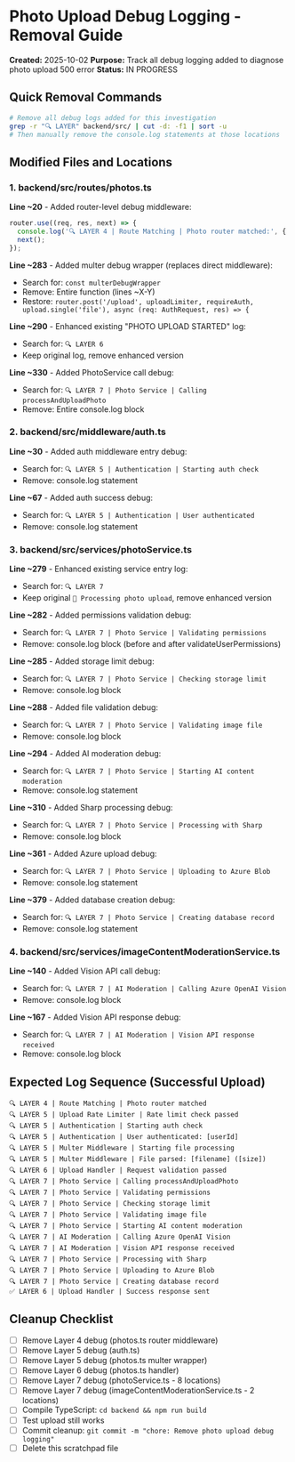 # Photo Upload Debug Logging - Removal Guide

**Created:** 2025-10-02
**Purpose:** Track all debug logging added to diagnose photo upload 500 error
**Status:** IN PROGRESS

## Quick Removal Commands

```bash
# Remove all debug logs added for this investigation
grep -r "🔍 LAYER" backend/src/ | cut -d: -f1 | sort -u
# Then manually remove the console.log statements at those locations
```

## Modified Files and Locations

### 1. backend/src/routes/photos.ts

**Line ~20** - Added router-level debug middleware:
```typescript
router.use((req, res, next) => {
  console.log('🔍 LAYER 4 | Route Matching | Photo router matched:', { path: req.path, method: req.method });
  next();
});
```

**Line ~283** - Added multer debug wrapper (replaces direct middleware):
- Search for: `const multerDebugWrapper`
- Remove: Entire function (lines ~X-Y)
- Restore: `router.post('/upload', uploadLimiter, requireAuth, upload.single('file'), async (req: AuthRequest, res) => {`

**Line ~290** - Enhanced existing "PHOTO UPLOAD STARTED" log:
- Search for: `🔍 LAYER 6`
- Keep original log, remove enhanced version

**Line ~330** - Added PhotoService call debug:
- Search for: `🔍 LAYER 7 | Photo Service | Calling processAndUploadPhoto`
- Remove: Entire console.log block

### 2. backend/src/middleware/auth.ts

**Line ~30** - Added auth middleware entry debug:
- Search for: `🔍 LAYER 5 | Authentication | Starting auth check`
- Remove: console.log statement

**Line ~67** - Added auth success debug:
- Search for: `🔍 LAYER 5 | Authentication | User authenticated`
- Remove: console.log statement

### 3. backend/src/services/photoService.ts

**Line ~279** - Enhanced existing service entry log:
- Search for: `🔍 LAYER 7`
- Keep original `📸 Processing photo upload`, remove enhanced version

**Line ~282** - Added permissions validation debug:
- Search for: `🔍 LAYER 7 | Photo Service | Validating permissions`
- Remove: console.log block (before and after validateUserPermissions)

**Line ~285** - Added storage limit debug:
- Search for: `🔍 LAYER 7 | Photo Service | Checking storage limit`
- Remove: console.log block

**Line ~288** - Added file validation debug:
- Search for: `🔍 LAYER 7 | Photo Service | Validating image file`
- Remove: console.log block

**Line ~294** - Added AI moderation debug:
- Search for: `🔍 LAYER 7 | Photo Service | Starting AI content moderation`
- Remove: console.log statement

**Line ~310** - Added Sharp processing debug:
- Search for: `🔍 LAYER 7 | Photo Service | Processing with Sharp`
- Remove: console.log block

**Line ~361** - Added Azure upload debug:
- Search for: `🔍 LAYER 7 | Photo Service | Uploading to Azure Blob`
- Remove: console.log statement

**Line ~379** - Added database creation debug:
- Search for: `🔍 LAYER 7 | Photo Service | Creating database record`
- Remove: console.log statement

### 4. backend/src/services/imageContentModerationService.ts

**Line ~140** - Added Vision API call debug:
- Search for: `🔍 LAYER 7 | AI Moderation | Calling Azure OpenAI Vision`
- Remove: console.log block

**Line ~167** - Added Vision API response debug:
- Search for: `🔍 LAYER 7 | AI Moderation | Vision API response received`
- Remove: console.log block

## Expected Log Sequence (Successful Upload)

```
🔍 LAYER 4 | Route Matching | Photo router matched
🔍 LAYER 5 | Upload Rate Limiter | Rate limit check passed
🔍 LAYER 5 | Authentication | Starting auth check
🔍 LAYER 5 | Authentication | User authenticated: [userId]
🔍 LAYER 5 | Multer Middleware | Starting file processing
🔍 LAYER 5 | Multer Middleware | File parsed: [filename] ([size])
🔍 LAYER 6 | Upload Handler | Request validation passed
🔍 LAYER 7 | Photo Service | Calling processAndUploadPhoto
🔍 LAYER 7 | Photo Service | Validating permissions
🔍 LAYER 7 | Photo Service | Checking storage limit
🔍 LAYER 7 | Photo Service | Validating image file
🔍 LAYER 7 | Photo Service | Starting AI content moderation
🔍 LAYER 7 | AI Moderation | Calling Azure OpenAI Vision
🔍 LAYER 7 | AI Moderation | Vision API response received
🔍 LAYER 7 | Photo Service | Processing with Sharp
🔍 LAYER 7 | Photo Service | Uploading to Azure Blob
🔍 LAYER 7 | Photo Service | Creating database record
✅ LAYER 6 | Upload Handler | Success response sent
```

## Cleanup Checklist

- [ ] Remove Layer 4 debug (photos.ts router middleware)
- [ ] Remove Layer 5 debug (auth.ts)
- [ ] Remove Layer 5 debug (photos.ts multer wrapper)
- [ ] Remove Layer 6 debug (photos.ts handler)
- [ ] Remove Layer 7 debug (photoService.ts - 8 locations)
- [ ] Remove Layer 7 debug (imageContentModerationService.ts - 2 locations)
- [ ] Compile TypeScript: `cd backend && npm run build`
- [ ] Test upload still works
- [ ] Commit cleanup: `git commit -m "chore: Remove photo upload debug logging"`
- [ ] Delete this scratchpad file
